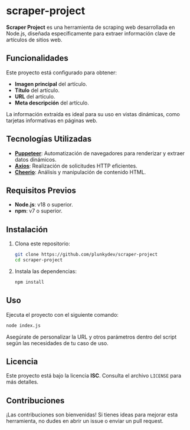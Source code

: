# scraper-project

**Scraper Project** es una herramienta de scraping web desarrollada en Node.js, diseñada específicamente para extraer información clave de artículos de sitios web.

## Funcionalidades

Este proyecto está configurado para obtener:

- **Imagen principal** del artículo.
- **Título** del artículo.
- **URL** del artículo.
- **Meta descripción** del artículo.

La información extraída es ideal para su uso en vistas dinámicas, como tarjetas informativas en páginas web.

## Tecnologías Utilizadas

- **[Puppeteer](https://pptr.dev/)**: Automatización de navegadores para renderizar y extraer datos dinámicos.
- **[Axios](https://axios-http.com/)**: Realización de solicitudes HTTP eficientes.
- **[Cheerio](https://cheerio.js.org/)**: Análisis y manipulación de contenido HTML.

## Requisitos Previos

- **Node.js**: v18 o superior.
- **npm**: v7 o superior.

## Instalación

1. Clona este repositorio:

   ```bash
   git clone https://github.com/plunkydev/scraper-project
   cd scraper-project
   ```

2. Instala las dependencias:

   ```bash
   npm install
   ```

## Uso

Ejecuta el proyecto con el siguiente comando:

```bash
node index.js
```

Asegúrate de personalizar la URL y otros parámetros dentro del script según las necesidades de tu caso de uso.

## Licencia

Este proyecto está bajo la licencia **ISC**. Consulta el archivo `LICENSE` para más detalles.

## Contribuciones

¡Las contribuciones son bienvenidas! Si tienes ideas para mejorar esta herramienta, no dudes en abrir un issue o enviar un pull request.
